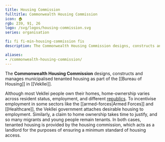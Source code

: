 ```yaml
---
title: Housing Commission
fulltitle: Commonwealth Housing Commission
icon: 🏠
rgb: 239, 91, 26
logo: /svg/logos/housing-commission.svg
series: organisation

fi: fi fi-min-housing-commission fis
description: The Commonwealth Housing Commission designs, constructs and manages municipalised tenanted housing for the Ministry of the Commons.

aliases:
- /commonwealth-housing-commission/
---
```

The <span class="fi fi-min-housing-commission fis"></span> **Commonwealth Housing Commission** designs, constructs and manages municipalised tenanted housing as part of the [[Bureau of Housing]] in [[Vekllei]].

Although most Vekllei people own their homes, home-ownership varies across resident status, employment, and different [republics](/republics/). To incentivise employment in some sectors like the [[armed-forces|Armed Forces]] and [[Healthcare]], the Vekllei government attaches desirable housing to employment. Similarly, a claim to home ownership takes time to justify, and so many migrants and young people remain tenants. In both cases, tenanted housing is provided by the housing commission, which acts as a landlord for the purposes of ensuring a minimum standard of housing access.